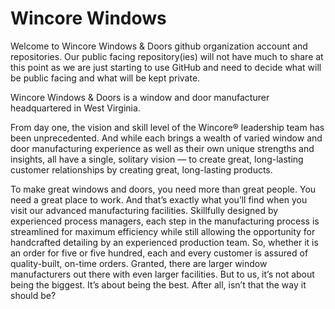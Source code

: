 # Wincore Windows

Welcome to Wincore Windows & Doors github organization account and repositories.  Our public facing repository(ies) will not have much to share at this point as we are just starting to use GitHub and need to decide what will be public facing and what will be kept private.

Wincore Windows & Doors is a window and door manufacturer headquartered in West Virginia.

From day one, the vision and skill level of the Wincore® leadership team has been unprecedented.  And while each brings a wealth of varied window and door manufacturing experience as well as their own unique strengths and insights, all have a single, solitary vision — to create great, long-lasting customer relationships by creating great, long-lasting products.

To make great windows and doors, you need more than great people. You need a great place to work. And that’s exactly what you’ll find when you visit our advanced manufacturing facilities. Skillfully designed by experienced process managers, each step in the manufacturing process is streamlined for maximum efficiency while still allowing the opportunity for handcrafted detailing by an experienced production team. So, whether it is an order for five or five hundred, each and every customer is assured of quality-built, on-time orders. Granted, there are larger window manufacturers out there with even larger facilities. But to us, it’s not about being the biggest. It’s about being the best. After all, isn’t that the way it should be?

